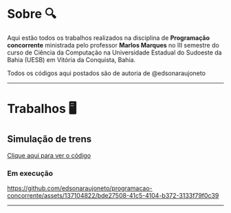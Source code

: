 # Sobre 🔍

Aqui estão todos os trabalhos realizados na disciplina de **Programação concorrente** ministrada pelo professor **Marlos Marques** no III semestre do curso de Ciência da Computação na Universidade Estadual do Sudoeste da Bahia (UESB) em Vitória da Conquista, Bahia.

Todos os códigos aqui postados são de autoria de @edsonaraujoneto

---
# Trabalhos 🖥


## Simulação de trens
[Clique aqui para ver o código](https://github.com/edsonaraujoneto/programacao-concorrente/tree/master/simulacao-de-trens)

### Em execução


https://github.com/edsonaraujoneto/programacao-concorrente/assets/137104822/bde27508-41c5-4104-b372-3133f79f0c39

___







   




